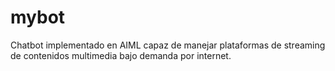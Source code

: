 # mybot
Chatbot implementado en AIML capaz de manejar plataformas de streaming de contenidos multimedia bajo demanda por internet.
